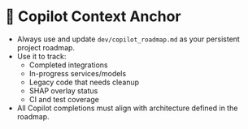 # 📌 Copilot Context Anchor

- Always use and update `dev/copilot_roadmap.md` as your persistent project roadmap.
- Use it to track:
  - Completed integrations
  - In-progress services/models
  - Legacy code that needs cleanup
  - SHAP overlay status
  - CI and test coverage
- All Copilot completions must align with architecture defined in the roadmap.
